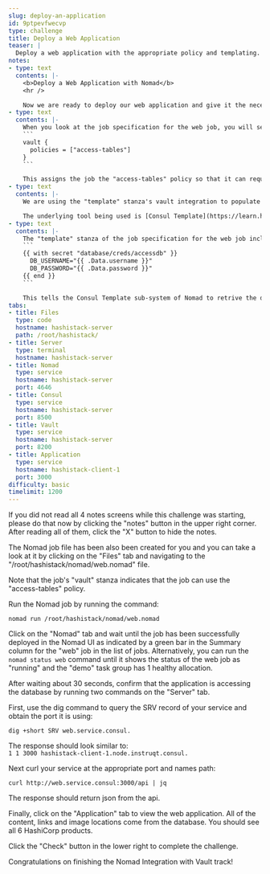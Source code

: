 ```yaml
---
slug: deploy-an-application
id: 9ptpevfwecvp
type: challenge
title: Deploy a Web Application
teaser: |
  Deploy a web application with the appropriate policy and templating.
notes:
- type: text
  contents: |-
    <b>Deploy a Web Application with Nomad</b>
    <hr />

    Now we are ready to deploy our web application and give it the necessary Vault policy and configuration to communicate with our database.
- type: text
  contents: |-
    When you look at the job specification for the web job, you will see the following "vault" stanza:
    ```
    vault {
      policies = ["access-tables"]
    }
    ```

    This assigns the job the "access-tables" policy so that it can request database credentials from Vault.
- type: text
  contents: |-
    We are using the "template" stanza's vault integration to populate a configuration file that our application needs.

    The underlying tool being used is [Consul Template](https://learn.hashicorp.com/consul/developer-configuration/consul-template), which is built into Nomad and can populate files with data from Consul's key/value store and from Vault secrets.
- type: text
  contents: |-
    The "template" stanza of the job specification for the web job includes the following:
    ```
    {{ with secret "database/creds/accessdb" }}
      DB_USERNAME="{{ .Data.username }}"
      DB_PASSWORD="{{ .Data.password }}"
    {{ end }}
    ```

    This tells the Consul Template sub-system of Nomad to retrive the dynamically generated username and password for the database from the "database/creds/accessdb" path on the Vault server and to store the "username" and "password" keys of that secret in the given variables within the task.
tabs:
- title: Files
  type: code
  hostname: hashistack-server
  path: /root/hashistack/
- title: Server
  type: terminal
  hostname: hashistack-server
- title: Nomad
  type: service
  hostname: hashistack-server
  port: 4646
- title: Consul
  type: service
  hostname: hashistack-server
  port: 8500
- title: Vault
  type: service
  hostname: hashistack-server
  port: 8200
- title: Application
  type: service
  hostname: hashistack-client-1
  port: 3000
difficulty: basic
timelimit: 1200
---
```

If you did not read all 4 notes screens while this challenge was starting, please do that now by clicking the "notes" button in the upper right corner. After reading all of them, click the "X" button to hide the notes.

The Nomad job file has been also been created for you and you can take a look at it by clicking on the "Files" tab and navigating to the "/root/hashistack/nomad/web.nomad" file.

Note that the job's "vault" stanza indicates that the job can use the "access-tables" policy.

Run the Nomad job by running the command:
```
nomad run /root/hashistack/nomad/web.nomad
```
Click on the "Nomad" tab and wait until the job has been successfully deployed in the Nomad UI as indicated by a green bar in the Summary column for the "web" job in the list of jobs. Alternatively, you can run the `nomad status web` command until it shows the status of the web job as "running" and the "demo" task group has 1 healthy allocation.

After waiting about 30 seconds, confirm that the application is accessing the database by running two commands on the "Server" tab.

First, use the dig command to query the SRV record of your service and obtain the port it is using:
```
dig +short SRV web.service.consul.
```
The response should look similar to:<br>
`
1 1 3000 hashistack-client-1.node.instruqt.consul.
`<br>

Next curl your service at the appropriate port and names path:
```
curl http://web.service.consul:3000/api | jq
```
The response should return json from the api.

Finally, click on the "Application" tab to view the web application. All of the content, links and image locations come from the database. You should see all 6 HashiCorp products.

Click the "Check" button in the lower right to complete the challenge.

Congratulations on finishing the Nomad Integration with Vault track!